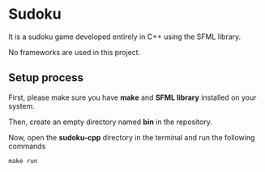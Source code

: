 # Sudoku

It is a sudoku game developed entirely in C++ using the SFML library.

No frameworks are used in this project.

## Setup process

First, please make sure you have **make** and **SFML library** installed on your system.

Then, create an empty directory named **bin** in the repository.

Now, open the **sudoku-cpp** directory in the terminal and run the following commands

```runs the sudoku
make run
```
